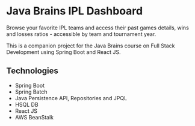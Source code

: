# Java Brains IPL Dashboard

Browse your favorite IPL teams and access their past games details, wins and losses ratios - accessible by team and tournament year.

This is a companion project for the Java Brains course on Full Stack Development using Spring Boot and React JS.

## Technologies

* Spring Boot
* Spring Batch
* Java Persistence API, Repositories and JPQL
* HSQL DB
* React JS
* AWS BeanStalk
